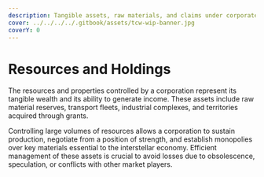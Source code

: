 ```yaml
---
description: Tangible assets, raw materials, and claims under corporate control.
cover: ../../../../.gitbook/assets/tcw-wip-banner.jpg
coverY: 0
---
```


# Resources and Holdings

The resources and properties controlled by a corporation represent its tangible wealth and its ability to generate income. These assets include raw material reserves, transport fleets, industrial complexes, and territories acquired through grants.

Controlling large volumes of resources allows a corporation to sustain production, negotiate from a position of strength, and establish monopolies over key materials essential to the interstellar economy. Efficient management of these assets is crucial to avoid losses due to obsolescence, speculation, or conflicts with other market players.
